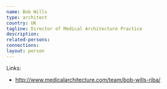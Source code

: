 ```yaml
---
name: Bob Wills
type: architect
country: UK
tagline: Director of Medical Architecture Practice
description:
related-persons:
connections:
layout: person
---
```

Links:
* <http://www.medicalarchitecture.com/team/bob-wills-riba/>

